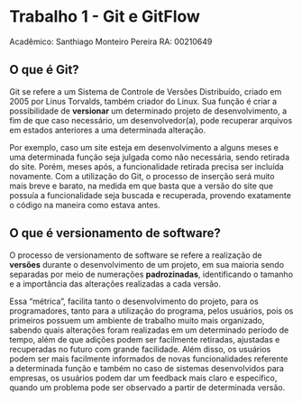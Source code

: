 # Trabalho 1 - Git e GitFlow

Acadêmico: Santhiago Monteiro Pereira
RA: 00210649

## O que é Git?
Git se refere a um Sistema de Controle de Versões Distribuído, criado em 2005 por Linus Torvalds, também criador do Linux. Sua função é criar a possibilidade de **versionar** um determinado projeto de desenvolvimento, a fim de que caso necessário, um desenvolvedor(a), pode recuperar arquivos em estados anteriores a uma determinada alteração.

Por exemplo, caso um site esteja em desenvolvimento a alguns meses e uma determinada função seja julgada como não necessária, sendo retirada do site. Porém, meses após, a funcionalidade retirada precisa ser incluída novamente. Com a utilização do Git, o processo de inserção será muito mais breve e barato, na medida em que basta que a versão do site que possuía a funcionalidade seja buscada e recuperada, provendo exatamente o código na maneira como estava antes.

## O que é versionamento de software?
O processo de versionamento de software se refere a realização de **versões** durante o desenvolvimento de um projeto, em sua maioria sendo separadas por meio de numerações **padrozinadas**, identificando o tamanho e a importância das alterações realizadas a cada versão.

Essa “métrica”, facilita tanto o desenvolvimento do projeto, para os programadores, tanto para a utilização do programa, pelos usuários, pois os primeiros possuem um ambiente de trabalho muito mais organizado, sabendo quais alterações foram realizadas em um determinado período de tempo, além de que adições podem ser facilmente retiradas, ajustadas e recuperadas no futuro com grande facilidade. Além disso, os usuários podem ser mais facilmente informados de novas funcionalidades referente a determinada função e também no caso de sistemas desenvolvidos para empresas, os usuários podem dar um feedback mais claro e específico, quando um problema pode ser observado a partir de determinada versão.